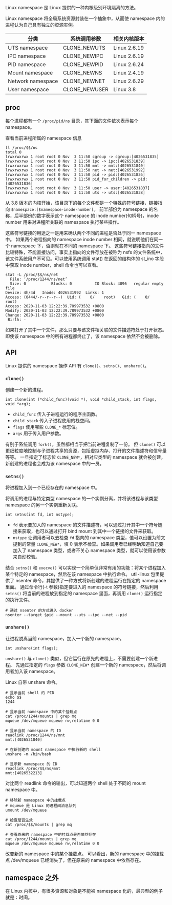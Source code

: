 Linux namespace 是 Linux 提供的一种内核级别环境隔离的方法。

Linux namespace 将全局系统资源封装在一个抽象中，从而使 namespace 内的进程认为自己具有独立的资源实例。

| 分类 | 系统调用参数 | 相关内核版本 |
|---|---|---|
| UTS namespace | CLONE_NEWUTS | Linux 2.6.19 |
| IPC namespace | CLONE_NEWIPC | Linux 2.6.19 |
| PID namespace | CLONE_NEWPID | Linux 2.6.24 |
| Mount namespace | CLONE_NEWNS | Linux 2.4.19 |
| Network namespace | CLONE_NEWNET | Linux 2.6.29 |
| User namespace | CLONE_NEWUSER | Linux 3.8 |

## proc

每个进程都有一个 `/proc/pid/ns` 目录，其下面的文件依次表示每个 namespace。

查看当前进程所属的 namespace 信息

```shell script
ll /proc/$$/ns
total 0
lrwxrwxrwx 1 root root 0 Nov  3 11:50 cgroup -> cgroup:[4026531835]
lrwxrwxrwx 1 root root 0 Nov  3 11:50 ipc -> ipc:[4026531839]
lrwxrwxrwx 1 root root 0 Nov  3 11:50 mnt -> mnt:[4026531840]
lrwxrwxrwx 1 root root 0 Nov  3 11:50 net -> net:[4026531992]
lrwxrwxrwx 1 root root 0 Nov  3 11:50 pid -> pid:[4026531836]
lrwxrwxrwx 1 root root 0 Nov  3 11:50 pid_for_children -> pid:[4026531836]
lrwxrwxrwx 1 root root 0 Nov  3 11:50 user -> user:[4026531837]
lrwxrwxrwx 1 root root 0 Nov  3 11:50 uts -> uts:[4026531838]
```

从 3.8 版本的内核开始，该目录下的每个文件都是一个特殊的符号链接，链接指向 `$namespace:[$namespace-inode-number]`。
前半部份为 namespace 的名称，后半部份的数字表示这个 namespace 的 inode number(句柄号)，inode number 用来对进程所关联的 namespace 执行某些操作。

这些符号链接的用途之一是用来确认两个不同的进程是否处于同一 namespace 中。
如果两个进程指向的 namespace inode number 相同，就说明他们在同一个 namespace 下，否则就在不同的 namespace 下。
这些符号链接指向的文件比较特殊，不能直接访问，事实上指向的文件存放在被称为 nsfs 的文件系统中，该文件系统用户不可见。可以使用系统调用 stat() 在返回的结构体的 st_ino 字段中获取 inode number，shell 命令也可以查看。

```shell script
stat -L /proc/$$/ns/net
  File: ‘/proc/1244/ns/net’
  Size: 0         	Blocks: 0          IO Block: 4096   regular empty file
Device: 4h/4d	Inode: 4026531992  Links: 1
Access: (0444/-r--r--r--)  Uid: (    0/    root)   Gid: (    0/    root)
Access: 2020-11-03 12:22:39.789973532 +0800
Modify: 2020-11-03 12:22:39.789973532 +0800
Change: 2020-11-03 12:22:39.789973532 +0800
 Birth: -
```

如果打开了其中一个文件，那么只要与该文件相关联的文件描述符处于打开状态。
即使该 namespace 中的所有进程都终止了，该 namespace 依然不会被删除。

## API

Linux 提供的 namespace 操作 API 有 `clone()`、`setns()`、`unshare()`。 

### `clone()`

创建一个新的进程。

```shell script
int clone(int (*child_func)(void *), void *child_stack, int flags, void *arg);
```

- `child_func` 传入子进程运行的程序主函数。
- `child_stack` 传入子进程使用的栈空间。
- `flags` 使用哪些 `CLONE_*` 标志位。
- `args` 用于传入用户参数。

有别于系统调用 `fork()`，虽然都相当于把当前进程复制了一份。
但 `clone()` 可以更细粒度地控制与子进程共享的资源，包括虚拟内存、打开的文件描述符和信号量等等。
一旦指定了标志位 `CLONE_NEW*`，相对应类型的 namespace 就会被创建，新创建的进程也会成为该 namespace 中的一员。

### `setns()`

将进程加入到一个已经存在的 namespace 中。

将调用的进程与特定类型 namespace 的一个实例分离，并将该进程与该类型 namespace 的另一个实例重新关联。

```shell script
int setns(int fd, int nstype);
```

- `fd` 表示要加入的 namespace 的文件描述符，可以通过打开其中一个符号链接来获取，也可以通过打开 bind mount 到其中一个链接的文件来获取。
- `nstype` 让调用者可以去检查 `fd` 指向的 namespace 类型，值可以设置为前文提到的常量 `CLONE_NEW*`，填 0 表示不检查。如果调用者已经明确知道自己要加入了 namespace 类型，或者不关心 namespace 类型，就可以使用该参数来自动校验。

结合 `setns()` 和 `execve()` 可以实现一个简单但非常有用的功能：将某个进程加入某个特定的 namespace，然后在该 namespace 中执行命令。
util-linux 包里提供了 nsenter 命令，其提供了一种方式将新创建的进程运行在指定的 namespace 里面。
通过命令行(-t 参数)指定要进入的 namespace 的符号链接，然后利用 `setns()` 将当前的进程放到指定的 namespace 里面，再调用 `clone()` 运行指定的执行文件。

```shell script
# 通过 nsenter 的方式进入 docker
nsenter --target $pid --mount --uts --ipc --net --pid
```

### `unshare()`

让进程脱离当前 namespace，加入一个新的 namespace。

```shell script
int unshare(int flags);
```

`unshare()` 与 `clone()` 类似，但它运行在原先的进程上，不需要创建一个新进程。
先通过指定的 `flags` 参数 `CLONE_NEW*` 创建一个新的 namespace，然后将调用者加入该 namespace。

Linux 自带 unshare 命令。

```shell script
# 显示当前 shell 的 PID
echo $$
1244

# 显示当前 namespace 中的某个挂载点
cat /proc/1244/mounts | grep mq
mqueue /dev/mqueue mqueue rw,relatime 0 0

# 显示当前 namespace 的 ID
readlink /proc/1244/ns/mnt
mnt:[4026531840]

# 在新创建的 mount namespace 中执行新的 shell
unshare -m /bin/bash

# 显示新 namespace 的 ID
readlink /proc/$$/ns/mnt
mnt:[4026532213]
```

对比两个 readlink 命令的输出，可以知道两个 shell 处于不同的 mount namespace 中。

```shell script
# 移除新 namespace 中的挂载点
# mqueue 是 Linux 的进程间消息队列
umount /dev/mqueue

# 检查是否生效
cat /proc/$$/mounts | grep mq

# 查看原来的 namespace 中的挂载点是否依然存在
cat /proc/1244/mounts | grep mq
mqueue /dev/mqueue mqueue rw,relatime 0 0
```

改变新的 namespace 中的某个挂载点。
可以看出，新的 namespace 中的挂载点 /dev/mqueue 已经消失了，但在原来的 namespace 中依然存在。

## namespace 之外

在 Linux 内核中，有很多资源和对象是不能被 namespace 化的，最典型的例子就是：时间。

